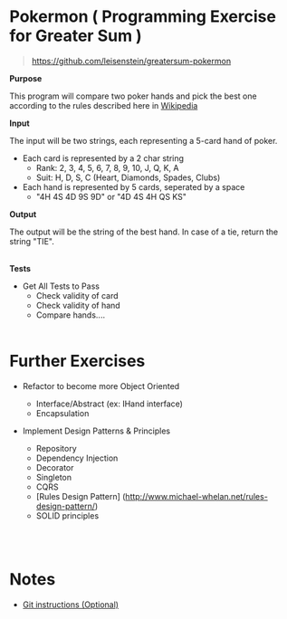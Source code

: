 # Pokermon ( Programming Exercise for Greater Sum )
> https://github.com/leisenstein/greatersum-pokermon

**Purpose**

This program will compare two poker hands and pick the best one according to the rules described here in [Wikipedia](https://en.wikipedia.org/wiki/List_of_poker_hands)


**Input**

The input will be two strings, each representing a 5-card hand of poker.

* Each card is represented by a 2 char string
  * Rank: 2, 3, 4, 5, 6, 7, 8, 9, 10, J, Q, K, A
  * Suit: H, D, S, C (Heart, Diamonds, Spades, Clubs) 
* Each hand is represented by 5 cards, seperated by a space
  * "4H 4S 4D 9S 9D" or "4D 4S 4H QS KS"


**Output**

The output will be the string of the best hand.  In case of a tie, return the string "TIE".
<br /><br />

**Tests**
* Get All Tests to Pass  
  * Check validity of card
  * Check validity of hand
  * Compare hands....
<br /><br />


# Further Exercises

* Refactor to become more Object Oriented
  * Interface/Abstract (ex: IHand interface)
  * Encapsulation

* Implement Design Patterns & Principles
  * Repository
  * Dependency Injection
  * Decorator
  * Singleton
  * CQRS
  * [Rules Design Pattern] (http://www.michael-whelan.net/rules-design-pattern/)
  * SOLID principles
  

<br /><br />
# Notes
* [Git instructions (Optional)](git_instructions.md)



